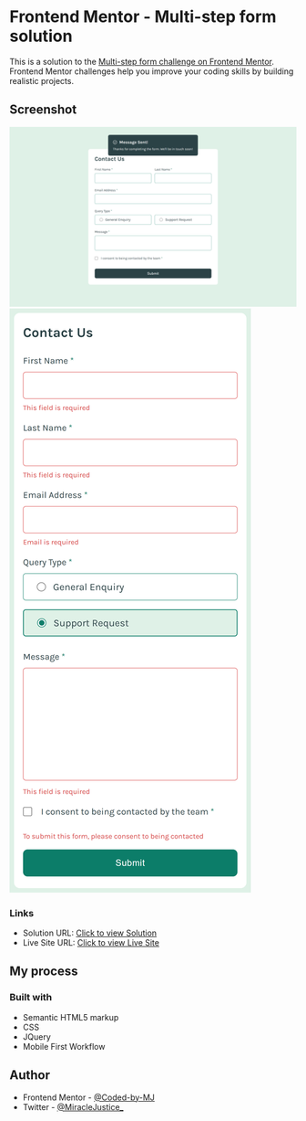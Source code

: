 # Frontend Mentor - Multi-step form solution

This is a solution to the [Multi-step form challenge on Frontend Mentor](https://www.frontendmentor.io/challenges/multistep-form-YVAnSdqQBJ). Frontend Mentor challenges help you improve your coding skills by building realistic projects. 




## Screenshot
![Desktop view](images/Desktop.png)
![Mobile view](images/mobile.png)






### Links

- Solution URL: [Click to view Solution](https://www.frontendmentor.io/solutions/contact-form-validation-using-jquery--ig42RHSZf)
- Live Site URL: [Click to view Live Site](https://coded-by-mj.github.io/Front-end-Mentor-Challenge11/)



## My process

### Built with
- Semantic HTML5 markup
- CSS
- JQuery
- Mobile First Workflow



## Author


- Frontend Mentor - [@Coded-by-MJ](https://www.frontendmentor.io/profile/Coded-by-MJ)
- Twitter - [@MiracleJustice_](https://twitter.com/miraclejustice_)
